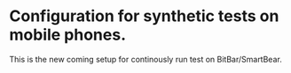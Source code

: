 # Configuration for synthetic tests on mobile phones.
This is the new coming setup for continously run test on BitBar/SmartBear.